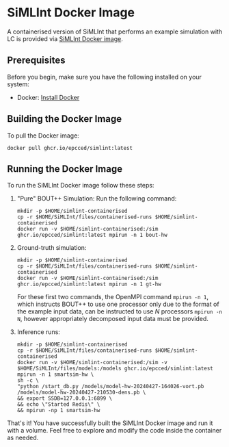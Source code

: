 # SiMLInt Docker Image

A containerised version of SiMLInt that performs an example simulation with LC is provided via [SiMLInt Docker image](https://github.com/EPCCed/SiMLInt/pkgs/container/simlint).

## Prerequisites

Before you begin, make sure you have the following installed on your system:

- Docker: [Install Docker](https://docs.docker.com/get-docker/)

## Building the Docker Image

To pull the Docker image:

```shell
docker pull ghcr.io/epcced/simlint:latest
```

## Running the Docker Image

To run the SiMLInt Docker image follow these steps:

1. "Pure" BOUT++ Simulation: Run the following command:

    ```shell
    mkdir -p $HOME/simlint-containerised
    cp -r $HOME/SiMLInt/files/containerised-runs $HOME/simlint-containerised
    docker run -v $HOME/simlint-containerised:/sim ghcr.io/epcced/simlint:latest mpirun -n 1 bout-hw
    ```

2. Ground-truth simulation:

    ```shell
    mkdir -p $HOME/simlint-containerised
    cp -r $HOME/SiMLInt/files/containerised-runs $HOME/simlint-containerised
    docker run -v $HOME/simlint-containerised:/sim  ghcr.io/epcced/simlint:latest mpirun -n 1 gt-hw
    ```

    For these first two commands, the OpenMPI command `mpirun -n 1`, which instructs BOUT++ to use one processor only due to the format of the example input data, can be instructed to use *N* processors `mpirun -n N`, however appropriately decomposed input data must be provided.

3. Inference runs:

    ```shell
    mkdir -p $HOME/simlint-containerised
    cp -r $HOME/SiMLInt/files/containerised-runs $HOME/simlint-containerised
    docker run -v $HOME/simlint-containerised:/sim -v $HOME/SiMLInt/files/models:/models ghcr.io/epcced/simlint:latest mpirun -n 1 smartsim-hw \
    sh -c \
    "python /start_db.py /models/model-hw-20240427-164026-vort.pb /models/model-hw-20240427-210530-dens.pb \
    && export SSDB=127.0.0.1:6899 \
    && echo \"Started Redis\" \
    && mpirun -np 1 smartsim-hw
    ```

That's it! You have successfully built the SiMLInt Docker image and run it with a volume. Feel free to explore and modify the code inside the container as needed.

<!-- 


Running with Singularity is possible, but not optimised for the particular machine. Need to see how to connect it to ghcr.io.


# Using SiMLInt with Singularity
SiMLInt is available as a Docker image, with BOUT++, SmartSim and TensorFlow, and with an example Hasegawa-Wakatani simulation with and without inference available.
Typically, however, Singularity containers are preferred on HPC systems. And while it is recommended to install using the (system-adapted) SiMLInt installation instructions, it is possible to convert the Docker image to a Singularity image. Currently this 

To use this image with Singularity, build `simlint.sif` from the latest image:
```shell
singularity build simlint.sif docker://davedavemckay/simlint:latest
```

Then `exec`:
```shell
singularity exec simlint.sif mpirun -n 1 /BOUT-dev/build/examples/hasegawa-wakatani/hasegawa-wakatani
```

 -  Note: `simlint.sif` will be around 3 GB

 Check the image is as expected with `singularity inspect`, something like:
 ```shell
$ singularity inspect simlint.sif
org.label-schema.build-arch: amd64
org.label-schema.build-date: Monday_1_April_2024_10:36:5_BST
org.label-schema.schema-version: 1.0
org.label-schema.usage.singularity.deffile.bootstrap: docker
org.label-schema.usage.singularity.deffile.from: davedavemckay/simlint:latest
org.label-schema.usage.singularity.version: 3.7.2-1.el8
 ```

Further examples of use of the image are given in the SiMLInt-Docker [`README.md`](../README.md), however it is worth noting differences in syntax in terms of using host volume bindings.

Where the simplest volume binding method with Docker is the `--volume` option to `docker run`, i.e., `docker run --volume /host/path:/image/path`, Singularity uses an environment variable, e.g.,:
```bash
module load singularity
export SINGULARITY_BIND="/scratch/data,/opt,/work/x01/x01/username/sim:/sim"
srun singularity exec simlint.sif mpirun -n $nprocs /BOUT-dev/build/examples/hasegawa-wakatani/hasegawa-wakatani
```
will use the data in `/work/x01/x01/username/sim` to run the simulation.
This is especially useful where modules loaded on the HPC system are to be accessed by a container and the bind list gets quite long.

  - Note: while the above will allow SiMLInt to be run with Singularity, it uses OpenMPI compiled within the image for portability. To achieve performant simulation runs it is recommended that an image is built using recommended libraries on the target HPC system. To do this, the Dockerfile should be adapted to a [Singularity Definition File](https://docs.sylabs.io/guides/3.0/user-guide/definition_files.html).

An [example](run_simlint.sh) SLURM submission script that runs SiMLInt (BOUT only) on Cirrus is provided. Run with: `sbatch run_simlint.sh`. -->
